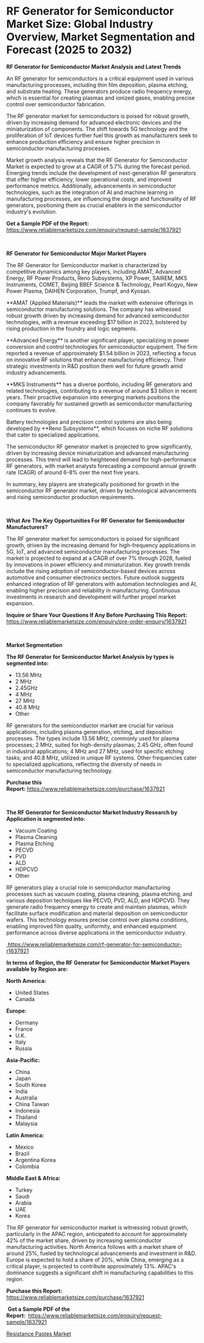 <p><h1>RF Generator for Semiconductor Market Size: Global Industry Overview, Market Segmentation and Forecast (2025 to 2032)</h1></p><p><strong>RF Generator for Semiconductor Market Analysis and Latest Trends</strong></p>
<p><p>An RF generator for semiconductors is a critical equipment used in various manufacturing processes, including thin film deposition, plasma etching, and substrate heating. These generators produce radio frequency energy, which is essential for creating plasmas and ionized gases, enabling precise control over semiconductor fabrication.</p><p>The RF generator market for semiconductors is poised for robust growth, driven by increasing demand for advanced electronic devices and the miniaturization of components. The shift towards 5G technology and the proliferation of IoT devices further fuel this growth as manufacturers seek to enhance production efficiency and ensure higher precision in semiconductor manufacturing processes.</p><p>Market growth analysis reveals that the RF Generator for Semiconductor Market is expected to grow at a CAGR of 5.7% during the forecast period. Emerging trends include the development of next-generation RF generators that offer higher efficiency, lower operational costs, and improved performance metrics. Additionally, advancements in semiconductor technologies, such as the integration of AI and machine learning in manufacturing processes, are influencing the design and functionality of RF generators, positioning them as crucial enablers in the semiconductor industry's evolution.</p></p>
<p><strong>Get a Sample PDF of the Report:&nbsp;</strong> <a href="https://www.reliablemarketsize.com/enquiry/request-sample/1637921?utm_campaign=3175&utm_medium=2&utm_source=Github&utm_content=ia&utm_term=08032025&utm_id=rf-generator-for-semiconductor">https://www.reliablemarketsize.com/enquiry/request-sample/1637921</a></p>
<p>&nbsp;</p>
<p><strong>RF Generator for Semiconductor Major Market Players</strong></p>
<p><p>The RF Generator for Semiconductor market is characterized by competitive dynamics among key players, including AMAT, Advanced Energy, RF Power Products, Reno Subsystems, XP Power, SAIREM, MKS Instruments, COMET, Beijing BBEF Science & Technology, Pearl Kogyo, New Power Plasma, DAIHEN Corporation, Trumpf, and Kyosan.</p><p>**AMAT (Applied Materials)** leads the market with extensive offerings in semiconductor manufacturing solutions. The company has witnessed robust growth driven by increasing demand for advanced semiconductor technologies, with a revenue exceeding $17 billion in 2023, bolstered by rising production in the foundry and logic segments.</p><p>**Advanced Energy** is another significant player, specializing in power conversion and control technologies for semiconductor equipment. The firm reported a revenue of approximately $1.54 billion in 2023, reflecting a focus on innovative RF solutions that enhance manufacturing efficiency. Their strategic investments in R&D position them well for future growth amid industry advancements.</p><p>**MKS Instruments** has a diverse portfolio, including RF generators and related technologies, contributing to a revenue of around $3 billion in recent years. Their proactive expansion into emerging markets positions the company favorably for sustained growth as semiconductor manufacturing continues to evolve.</p><p>Battery technologies and precision control systems are also being developed by **Reno Subsystems**, which focuses on niche RF solutions that cater to specialized applications. </p><p>The semiconductor RF generator market is projected to grow significantly, driven by increasing device miniaturization and advanced manufacturing processes. This trend will lead to heightened demand for high-performance RF generators, with market analysts forecasting a compound annual growth rate (CAGR) of around 6-8% over the next five years.</p><p>In summary, key players are strategically positioned for growth in the semiconductor RF generator market, driven by technological advancements and rising semiconductor production requirements.</p></p>
<p>&nbsp;</p>
<p><strong>What Are The Key Opportunities For RF Generator for Semiconductor Manufacturers?</strong></p>
<p><p>The RF generator market for semiconductors is poised for significant growth, driven by the increasing demand for high-frequency applications in 5G, IoT, and advanced semiconductor manufacturing processes. The market is projected to expand at a CAGR of over 7% through 2028, fueled by innovations in power efficiency and miniaturization. Key growth trends include the rising adoption of semiconductor-based devices across automotive and consumer electronics sectors. Future outlook suggests enhanced integration of RF generators with automation technologies and AI, enabling higher precision and reliability in manufacturing. Continuous investments in research and development will further propel market expansion.</p></p>
<p><strong>Inquire or Share Your Questions If Any Before Purchasing This Report:</strong> <a href="https://www.reliablemarketsize.com/enquiry/pre-order-enquiry/1637921?utm_campaign=3175&utm_medium=2&utm_source=Github&utm_content=ia&utm_term=08032025&utm_id=rf-generator-for-semiconductor">https://www.reliablemarketsize.com/enquiry/pre-order-enquiry/1637921</a></p>
<p>&nbsp;</p>
<p><strong>Market Segmentation</strong></p>
<p><strong>The RF Generator for Semiconductor Market Analysis by types is segmented into:</strong></p>
<p><ul><li>13.56 MHz</li><li>2 MHz</li><li>2.45GHz</li><li>4 MHz</li><li>27 MHz</li><li>40.8 MHz</li><li>Other</li></ul></p>
<p><p>RF generators for the semiconductor market are crucial for various applications, including plasma generation, etching, and deposition processes. The types include 13.56 MHz, commonly used for plasma processes; 2 MHz, suited for high-density plasmas; 2.45 GHz, often found in industrial applications; 4 MHz and 27 MHz, used for specific etching tasks; and 40.8 MHz, utilized in unique RF systems. Other frequencies cater to specialized applications, reflecting the diversity of needs in semiconductor manufacturing technology.</p></p>
<p><strong>Purchase this Report:&nbsp;</strong><a href="https://www.reliablemarketsize.com/purchase/1637921?utm_campaign=3175&utm_medium=2&utm_source=Github&utm_content=ia&utm_term=08032025&utm_id=rf-generator-for-semiconductor">https://www.reliablemarketsize.com/purchase/1637921</a></p>
<p>&nbsp;</p>
<p><strong>The RF Generator for Semiconductor Market Industry Research by Application is segmented into:</strong></p>
<p><ul><li>Vacuum Coating</li><li>Plasma Cleaning</li><li>Plasma Etching</li><li>PECVD</li><li>PVD</li><li>ALD</li><li>HDPCVD</li><li>Other</li></ul></p>
<p><p>RF generators play a crucial role in semiconductor manufacturing processes such as vacuum coating, plasma cleaning, plasma etching, and various deposition techniques like PECVD, PVD, ALD, and HDPCVD. They generate radio frequency energy to create and maintain plasmas, which facilitate surface modification and material deposition on semiconductor wafers. This technology ensures precise control over plasma conditions, enabling improved film quality, uniformity, and enhanced equipment performance across diverse applications in the semiconductor industry.</p></p>
<p><a href="https://www.reliablemarketsize.com/rf-generator-for-semiconductor-r1637921?utm_campaign=3175&utm_medium=2&utm_source=Github&utm_content=ia&utm_term=08032025&utm_id=rf-generator-for-semiconductor">&nbsp;https://www.reliablemarketsize.com/rf-generator-for-semiconductor-r1637921</a></p>
<p><strong>In terms of Region, the RF Generator for Semiconductor Market Players available by Region are:</strong></p>
<p>
    <p> <strong> North America: </strong>
        <ul>
            <li>United States</li>
            <li>Canada</li>
        </ul>
        </p> 
    <p> <strong> Europe: </strong>
        <ul>
            <li>Germany</li>
            <li>France</li>
            <li>U.K.</li>
            <li>Italy</li>
            <li>Russia</li>
        </ul>
        </p> 
    <p> <strong> Asia-Pacific: </strong>
        <ul>
            <li>China</li>
            <li>Japan</li>
            <li>South Korea</li>
            <li>India</li>
            <li>Australia</li>
            <li>China Taiwan</li>
            <li>Indonesia</li>
            <li>Thailand</li>
            <li>Malaysia</li>
        </ul>
        </p> 
    <p> <strong> Latin America: </strong>
        <ul>
            <li>Mexico</li>
            <li>Brazil</li>
            <li>Argentina Korea</li>
            <li>Colombia</li>
        </ul>
        </p> 
    <p> <strong> Middle East & Africa: </strong>
        <ul>
            <li>Turkey</li>
            <li>Saudi</li>
            <li>Arabia</li>
            <li>UAE</li>
            <li>Korea</li>
        </ul>
    </p>
    </p>
<p><p>The RF generator for semiconductor market is witnessing robust growth, particularly in the APAC region, anticipated to account for approximately 42% of the market share, driven by increasing semiconductor manufacturing activities. North America follows with a market share of around 25%, fueled by technological advancements and investment in R&D. Europe is expected to hold a share of 20%, while China, emerging as a critical player, is projected to contribute approximately 13%. APAC's dominance suggests a significant shift in manufacturing capabilities to this region.</p></p>
<p><strong>Purchase this Report: </strong><a href="https://www.reliablemarketsize.com/purchase/1637921?utm_campaign=3175&utm_medium=2&utm_source=Github&utm_content=ia&utm_term=08032025&utm_id=rf-generator-for-semiconductor">https://www.reliablemarketsize.com/purchase/1637921</a></p>
<p>&nbsp;<strong>Get a Sample PDF of the Report:&nbsp;&nbsp;</strong><a href="https://www.reliablemarketsize.com/enquiry/request-sample/1637921?utm_campaign=3175&utm_medium=2&utm_source=Github&utm_content=ia&utm_term=08032025&utm_id=rf-generator-for-semiconductor">https://www.reliablemarketsize.com/enquiry/request-sample/1637921</a></p>
<p><strong></strong></p>
<p><p><a href="https://github.com/zurubting/Market-Research-Report-List-1/blob/main/resistance-pastes-market.md?utm_campaign=3175&utm_medium=2&utm_source=Github&utm_content=ia&utm_term=08032025&utm_id=rf-generator-for-semiconductor">Resistance Pastes Market</a></p></p>